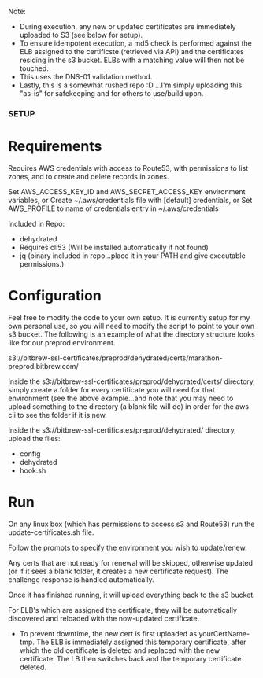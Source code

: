 Note:
- During execution, any new or updated certificates are immediately uploaded to S3 (see below for setup).
- To ensure idempotent execution, a md5 check is performed against the ELB assigned to the certificste (retrieved via API) and the certificates residing in the s3 bucket. ELBs with a matching value will then not be touched.
- This uses the DNS-01 validation method.
- Lastly, this is a somewhat rushed repo :D ...I'm simply uploading this "as-is" for safekeeping and for others to use/build upon.


### SETUP ###
# Requirements
  Requires AWS credentials with access to Route53, with permissions
  to list zones, and to create and delete records in zones.
  
  Set AWS_ACCESS_KEY_ID and AWS_SECRET_ACCESS_KEY environment variables, or
  Create ~/.aws/credentials file with [default] credentials, or
  Set AWS_PROFILE to name of credentials entry in ~/.aws/credentials

  Included in Repo:
  * dehydrated
  * Requires cli53 (Will be installed automatically if not found)
  * jq (binary included in repo...place it in your PATH and give executable permissions.)


# Configuration
Feel free to modify the code to your own setup.  It is currently setup for my own personal use, so you will need to modify the script to point to your own s3 bucket.  The following is an example of what the directory structure looks like for our preprod environment.

s3://bitbrew-ssl-certificates/preprod/dehydrated/certs/marathon-preprod.bitbrew.com/

Inside the s3://bitbrew-ssl-certificates/preprod/dehydrated/certs/ directory, simply create a folder for every certificate you will need for that environment (see the above example...and note that you may need to upload something to the directory (a blank file will do) in order for the aws cli to see the folder if it is new.

Inside the s3://bitbrew-ssl-certificates/preprod/dehydrated/ directory, upload the files:
  * config
  * dehydrated
  * hook.sh

# Run
On any linux box (which has permissions to access s3 and Route53) run the update-certificates.sh file.

Follow the prompts to specify the environment you wish to update/renew.

Any certs that are not ready for renewal will be skipped, otherwise updated (or if it sees a blank folder, it creates a new certificate request). The challenge response is handled automatically. 

Once it has finished running, it will upload everything back to the s3 bucket.

For ELB's which are assigned the certificate, they will be automatically discovered and reloaded with the now-updated certificate.

* To prevent downtime, the new cert is first uploaded as yourCertName-tmp. The ELB is immediately assigned this temporary certificate, after which the old certificate is deleted and replaced with the new certificate. The LB then switches back and the temporary certificate deleted.
